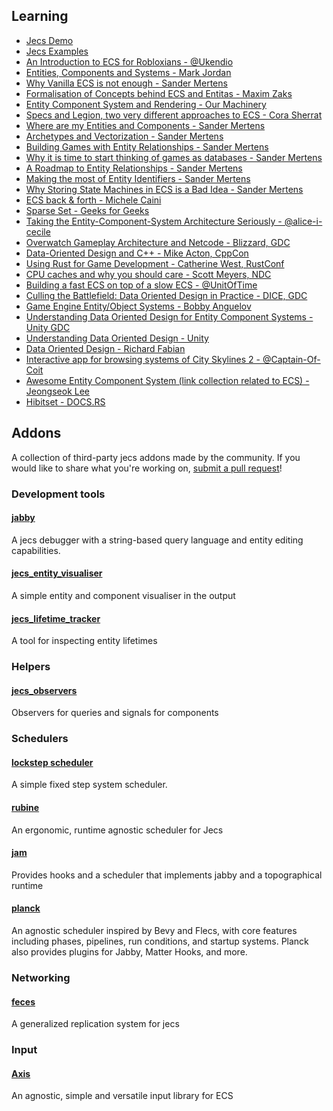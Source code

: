 ## Learning

- [Jecs Demo](https://github.com/Ukendio/jecs/tree/main/demo)
- [Jecs Examples](https://github.com/Ukendio/jecs/tree/main/examples)
- [An Introduction to ECS for Robloxians - @Ukendio](https://devforum.roblox.com/t/all-about-entity-component-system/1664447)
- [Entities, Components and Systems - Mark Jordan](https://medium.com/ingeniouslysimple/entities-components-and-systems-89c31464240d)
- [Why Vanilla ECS is not enough - Sander Mertens](https://ajmmertens.medium.com/why-vanilla-ecs-is-not-enough-d7ed4e3bebe5)
- [Formalisation of Concepts behind ECS and Entitas - Maxim Zaks](https://medium.com/@icex33/formalisation-of-concepts-behind-ecs-and-entitas-8efe535d9516)
- [Entity Component System and Rendering - Our Machinery](https://ourmachinery.com/post/ecs-and-rendering/)
- [Specs and Legion, two very different approaches to ECS - Cora Sherrat](https://csherratt.github.io/blog/posts/specs-and-legion/)
- [Where are my Entities and Components - Sander Mertens](https://ajmmertens.medium.com/building-an-ecs-1-where-are-my-entities-and-components-63d07c7da742)
- [Archetypes and Vectorization - Sander Mertens](https://medium.com/@ajmmertens/building-an-ecs-2-archetypes-and-vectorization-fe21690805f9)
- [Building Games with Entity Relationships - Sander Mertens](https://ajmmertens.medium.com/building-games-in-ecs-with-entity-relationships-657275ba2c6c)
- [Why it is time to start thinking of games as databases - Sander Mertens](https://ajmmertens.medium.com/why-it-is-time-to-start-thinking-of-games-as-databases-e7971da33ac3)
- [A Roadmap to Entity Relationships - Sander Mertens](https://ajmmertens.medium.com/a-roadmap-to-entity-relationships-5b1d11ebb4eb)
- [Making the most of Entity Identifiers - Sander Mertens](https://ajmmertens.medium.com/doing-a-lot-with-a-little-ecs-identifiers-25a72bd2647)
- [Why Storing State Machines in ECS is a Bad Idea - Sander Mertens](https://ajmmertens.medium.com/why-storing-state-machines-in-ecs-is-a-bad-idea-742de7a18e59)
- [ECS back & forth - Michele Caini](https://skypjack.github.io/2019-02-14-ecs-baf-part-1/)
- [Sparse Set - Geeks for Geeks](https://www.geeksforgeeks.org/sparse-set/)
- [Taking the Entity-Component-System Architecture Seriously - @alice-i-cecile](https://www.youtube.com/watch?v=VpiprNBEZsk)
- [Overwatch Gameplay Architecture and Netcode - Blizzard, GDC](https://www.youtube.com/watch?v=W3aieHjyNvw)
- [Data-Oriented Design and C++ - Mike Acton, CppCon](https://www.youtube.com/watch?v=rX0ItVEVjHc)
- [Using Rust for Game Development - Catherine West, RustConf](https://www.youtube.com/watch?v=aKLntZcp27M)
- [CPU caches and why you should care - Scott Meyers, NDC](https://vimeo.com/97337258)
- [Building a fast ECS on top of a slow ECS - @UnitOfTime](https://youtu.be/71RSWVyOMEY)
- [Culling the Battlefield: Data Oriented Design in Practice - DICE, GDC](https://www.gdcvault.com/play/1014491/Culling-the-Battlefield-Data-Oriented)
- [Game Engine Entity/Object Systems - Bobby Anguelov](https://www.youtube.com/watch?v=jjEsB611kxs)
- [Understanding Data Oriented Design for Entity Component Systems - Unity GDC](https://www.youtube.com/watch?v=0_Byw9UMn9g)
- [Understanding Data Oriented Design - Unity](https://learn.unity.com/tutorial/part-1-understand-data-oriented-design?courseId=60132919edbc2a56f9d439c3&signup=true&uv=2020.1)
- [Data Oriented Design - Richard Fabian](https://www.dataorienteddesign.com/dodbook/dodmain.html)
- [Interactive app for browsing systems of City Skylines 2 - @Captain-Of-Coit](https://captain-of-coit.github.io/cs2-ecs-explorer/)
- [Awesome Entity Component System (link collection related to ECS) - Jeongseok Lee](https://github.com/jslee02/awesome-entity-component-system)
- [Hibitset - DOCS.RS](https://docs.rs/hibitset/0.6.3/hibitset/)

## Addons

A collection of third-party jecs addons made by the community. If you would like to share what you're working on, [submit a pull request](/learn/contributing/pull-requests#addons)!

### Development tools

#### [jabby](https://github.com/alicesaidhi/jabby)
A jecs debugger with a string-based query language and entity editing capabilities.

#### [jecs_entity_visualiser](https://github.com/Ukendio/jecs/blob/main/addons/entity_visualiser.luau)
A simple entity and component visualiser in the output

#### [jecs_lifetime_tracker](https://github.com/Ukendio/jecs/blob/main/addons/lifetime_tracker.luau)
A tool for inspecting entity lifetimes

### Helpers

#### [jecs_observers](https://github.com/Ukendio/jecs/blob/main/addons/observers.luau)
Observers for queries and signals for components

### Schedulers

#### [lockstep scheduler](https://gist.github.com/1Axen/6d4f78b3454cf455e93794505588354b)
A simple fixed step system scheduler.

#### [rubine](https://github.com/Mark-Marks/rubine)
An ergonomic, runtime agnostic scheduler for Jecs

#### [jam](https://github.com/revvy02/Jam)
Provides hooks and a scheduler that implements jabby and a topographical runtime

#### [planck](https://github.com/YetAnotherClown/planck)
An agnostic scheduler inspired by Bevy and Flecs, with core features including phases, pipelines, run conditions, and startup systems.
Planck also provides plugins for Jabby, Matter Hooks, and more.

### Networking

#### [feces](https://github.com/NeonD00m/feces)
A generalized replication system for jecs

### Input

#### [Axis](https://github.com/NeonD00m/axis)
An agnostic, simple and versatile input library for ECS
